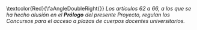 
\textcolor{Red}{\faAngleDoubleRight{}} *Los artículos 62 a 66, a los que se ha hecho alusión en el **Prólogo** del presente Proyecto, regulan los Concursos para el acceso a plazas de cuerpos docentes universitarios.*

